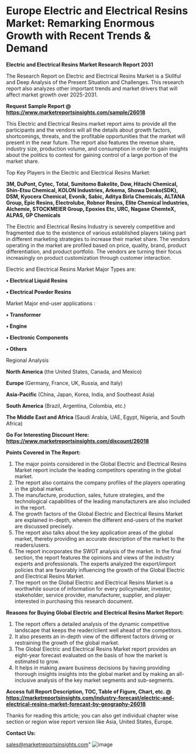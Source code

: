 # Europe Electric and Electrical Resins Market: Remarking Enormous Growth with Recent Trends & Demand

<strong>Electric and Electrical Resins Market Research Report 2031</strong>

The Research Report on Electric and Electrical Resins Market is a Skillful and Deep Analysis of the Present Situation and Challenges. This research report also analyzes other important trends and market drivers that will affect market growth over 2025-2031.

<strong>Request Sample Report @ <a href=https://www.marketreportsinsights.com/sample/26018>https://www.marketreportsinsights.com/sample/26018</a></strong>

This Electric and Electrical Resins market report aims to provide all the participants and the vendors will all the details about growth factors, shortcomings, threats, and the profitable opportunities that the market will present in the near future. The report also features the revenue share, industry size, production volume, and consumption in order to gain insights about the politics to contest for gaining control of a large portion of the market share.

Top Key Players in the Electric and Electrical Resins Market:

<strong>3M, DuPont, Cytec, Total, Sumitomo Bakelite, Dow, Hitachi Chemical, Shin-Etsu Chemical, KOLON Industries, Arkema, Showa Denko(SDK), DSM, Kyocera Chemical, Evonik, Sabic, Aditya Birla Chemicals, ALTANA Group, Epic Resins, Electrolube, Robnor Resins, Elite Chemical Industries, Alchemie, STOCKMEIER Group, Epoxies Etc, URC, Nagase ChemteX, ALPAS, GP Chemicals</strong>

The Electric and Electrical Resins Industry is severely competitive and fragmented due to the existence of various established players taking part in different marketing strategies to increase their market share. The vendors operating in the market are profiled based on price, quality, brand, product differentiation, and product portfolio. The vendors are turning their focus increasingly on product customization through customer interaction.

Electric and Electrical Resins Market Major Types are:

<strong>• Electrical Liquid Resins

• Electrical Powder Resins</strong>

Market Major end-user applications :

<strong>• Transformer

• Engine

• Electronic Components

• Others</strong>

Regional Analysis

</u><strong><b>North America</b></strong> (the United States, Canada, and Mexico)

<strong><b>Europe </b></strong>(Germany, France, UK, Russia, and Italy)

<strong><b>Asia-Pacific</b></strong> (China, Japan, Korea, India, and Southeast Asia)

<strong><b>South America</b></strong> (Brazil, Argentina, Colombia, etc.)

<strong><b>The Middle East and Africa</b></strong> (Saudi Arabia, UAE, Egypt, Nigeria, and South Africa)

<strong>Go For Interesting Discount Here: <a href=https://www.marketreportsinsights.com/discount/26018>https://www.marketreportsinsights.com/discount/26018</a></strong>

<strong>Points Covered in The Report:</strong>
<ol>
  <li>The major points considered in the Global Electric and Electrical Resins Market report include the leading competitors operating in the global market.</li>
  <li>The report also contains the company profiles of the players operating in the global market.</li>
  <li>The manufacture, production, sales, future strategies, and the technological capabilities of the leading manufacturers are also included in the report.</li>
  <li>The growth factors of the Global Electric and Electrical Resins Market are explained in-depth, wherein the different end-users of the market are discussed precisely.</li>
  <li>The report also talks about the key application areas of the global market, thereby providing an accurate description of the market to the readers/users.</li>
  <li>The report incorporates the SWOT analysis of the market. In the final section, the report features the opinions and views of the industry experts and professionals. The experts analyzed the export/import policies that are favorably influencing the growth of the Global Electric and Electrical Resins Market.</li>
  <li>The report on the Global Electric and Electrical Resins Market is a worthwhile source of information for every policymaker, investor, stakeholder, service provider, manufacturer, supplier, and player interested in purchasing this research document.</li>
</ol>
<strong>Reasons for Buying Global Electric and Electrical Resins Market Report:</strong>

<ol>
  <li>The report offers a detailed analysis of the dynamic competitive landscape that keeps the reader/client well ahead of the competitors.</li>
  <li>It also presents an in-depth view of the different factors driving or restraining the growth of the global market.</li>
  <li>The Global Electric and Electrical Resins Market report provides an eight-year forecast evaluated on the basis of how the market is estimated to grow.</li>
  <li>It helps in making aware business decisions by having providing thorough insights insights into the global market and by making an all-inclusive analysis of the key market segments and sub-segments.</li>
</ol>
<strong>Access full Report Description, TOC, Table of Figure, Chart, etc. @ <a href=https://marketreportsinsights.com/industry-forecast/electric-and-electrical-resins-market-forecast-by-geography-26018>https://marketreportsinsights.com/industry-forecast/electric-and-electrical-resins-market-forecast-by-geography-26018</a></strong>


Thanks for reading this article; you can also get individual chapter wise section or region wise report version like Asia, United States, Europe.

<strong>Contact Us:</strong>

sales@marketreportsinsights.com"
![image](https://github.com/user-attachments/assets/a7dfcc36-25a7-483a-a610-aed34bb32e0f)
